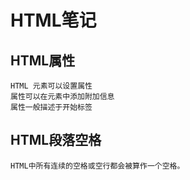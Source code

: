 # HTML笔记

## HTML属性
    HTML 元素可以设置属性
    属性可以在元素中添加附加信息
    属性一般描述于开始标签

## HTML段落空格
    HTML中所有连续的空格或空行都会被算作一个空格。